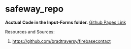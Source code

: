 # safeway_repo
**Acctual Code in the Input-Forms folder.**
[Github Pages Link](https://tonyykam.github.io/safeway.github.io/input-forms/index.html)

Resources and Sources:</br>
1. https://github.com/bradtraversy/firebasecontact

